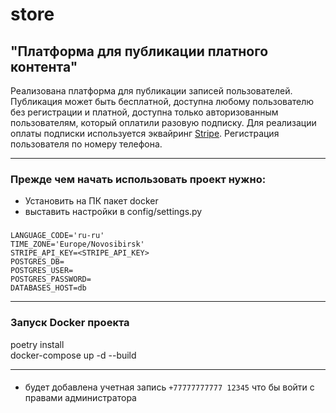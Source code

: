 #  store

## "Платформа для публикации платного контента"


Реализована платформа для публикации записей пользователей. Публикация может быть бесплатной, доступна любому пользователю без регистрации и платной, доступна только авторизованным пользователям, который оплатили разовую подписку. Для реализации оплаты подписки используется эквайринг [Stripe](https://stripe.com/docs/api). Регистрация пользователя по номеру телефона.

***
### Прежде чем начать использовать проект нужно:
* Установить на ПК пакет docker
* выставить настройки в config/settings.py

###
    LANGUAGE_CODE='ru-ru'
    TIME_ZONE='Europe/Novosibirsk'
    STRIPE_API_KEY=<STRIPE_API_KEY>
    POSTGRES_DB=
    POSTGRES_USER=
    POSTGRES_PASSWORD=
    DATABASES_HOST=db

***
### Запуск Docker проекта
poetry install \
docker-compose up -d --build


***
#### 
* будет добавлена учетная запись `+77777777777 12345` что бы войти c правами администратора

